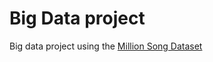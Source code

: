 # Big Data project

Big data project using the [Million Song Dataset](http://millionsongdataset.com/)